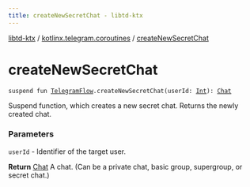 ```yaml
---
title: createNewSecretChat - libtd-ktx
---
```


[libtd-ktx](../index.html) / [kotlinx.telegram.coroutines](index.html) / [createNewSecretChat](./create-new-secret-chat.html)

# createNewSecretChat

`suspend fun `[`TelegramFlow`](../kotlinx.telegram.core/-telegram-flow/index.html)`.createNewSecretChat(userId: `[`Int`](https://kotlinlang.org/api/latest/jvm/stdlib/kotlin/-int/index.html)`): `[`Chat`](https://tdlibx.github.io/td/docs/org/drinkless/td/libcore/telegram/TdApi.Chat.html)

Suspend function, which creates a new secret chat. Returns the newly created chat.

### Parameters

`userId` - Identifier of the target user.

**Return**
[Chat](https://tdlibx.github.io/td/docs/org/drinkless/td/libcore/telegram/TdApi.Chat.html) A chat. (Can be a private chat, basic group, supergroup, or secret chat.)

